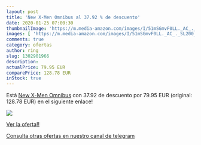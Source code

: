 ```yaml
---
layout: post
title: 'New X-Men Omnibus al 37.92 % de descuento'
date: 2020-01-25 07:00:30
thumbnailImage: 'https://m.media-amazon.com/images/I/51mSGmvF0LL._AC_._SL200_.jpg'
images: [ 'https://m.media-amazon.com/images/I/51mSGmvF0LL._AC_._SL200_.jpg' ]
comments: true
category: ofertas
author: ring
slug: 1302901966
description:
actualPrice: 79.95 EUR
comparePrice: 128.78 EUR
inStock: true
---
```


Está [New X-Men Omnibus](https://www.amazon.com/dp/1302901966/?tag=redken08-20) con 37.92 de descuento por 79.95 EUR (original: 128.78 EUR) en el siguiente enlace!

[![](https://m.media-amazon.com/images/I/51mSGmvF0LL._AC_._SL200_.jpg)](https://www.amazon.com/dp/1302901966/?tag=redken08-20)

[Ver la oferta!!](https://www.amazon.com/dp/1302901966/?tag=redken08-20)

[Consulta otras ofertas en nuestro canal de telegram](https://t.me/s/ofertas25)
